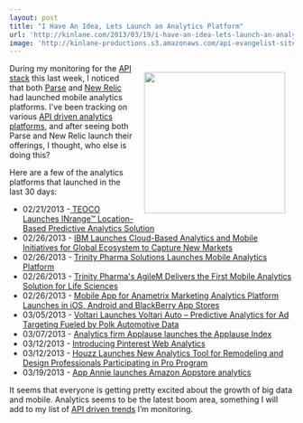 ```yaml
---
layout: post
title: "I Have An Idea, Lets Launch an Analytics Platform"
url: 'http://kinlane.com/2013/03/19/i-have-an-idea-lets-launch-an-analytics-platform/'
image: 'http://kinlane-productions.s3.amazonaws.com/api-evangelist-site/blog/analytics-trend.jpg'
---
```


<img style="padding: 15px;" src="https://s3.amazonaws.com/kinlane-productions/analytics-trend.jpg" alt="" width="250" align="right" />

During my monitoring for the [API stack][1] this last week, I noticed that both [Parse][2] and [New Relic][3] had launched mobile analytics platforms. I’ve been tracking on various [API driven analytics platforms][4], and after seeing both Parse and New Relic launch their offerings, I thought, who else is doing this?

Here are a few of the analytics platforms that launched in the last 30 days:

  * 02/21/2013 -[ TEOCO Launches INrange™ Location-Based Predictive Analytics Solution][5]
  * 02/26/2013 - [IBM Launches Cloud-Based Analytics and Mobile Initiatives for Global Ecosystem to Capture New Markets][6]
  * 02/26/2013 - [Trinity Pharma Solutions Launches Mobile Analytics Platform][7]
  * 02/26/2013 - [Trinity Pharma's AgileM Delivers the First Mobile Analytics Solution for Life Sciences ][8]
  * 02/26/2013 - [Mobile App for Anametrix Marketing Analytics Platform Launches in iOS, Android and BlackBerry App Stores][9]
  * 03/05/2013 - [Voltari Launches Voltari Auto – Predictive Analytics for Ad Targeting Fueled by Polk Automotive Data][10]
  * 03/07/2013 - [Analytics firm Applause launches the Applause Index][11]
  * 03/12/2013 - [Introducing Pinterest Web Analytics][12]
  * 03/12/2013 - [Houzz Launches New Analytics Tool for Remodeling and Design Professionals Participating in Pro Program][13]
  * 03/19/2013 - [App Annie launches Amazon Appstore analytics][14]

It seems that everyone is getting pretty excited about the growth of big data and mobile. Analytics seems to be the latest boom area, something I will add to my list of [API driven trends][15] I’m monitoring.

   [1]: http://theapistack.com
   [2]: http://blog.parse.com/2013/03/18/introducing-push-analytics-improved-insight-into-push-campaigns/
   [3]: http://newrelic.com/mobile-monitoring
   [4]: http://apievangelist.com/2013/03/04/next-generation-of-api-driven-analytics-and-visualizations/
   [5]: http://www.teoco.com/press-release/teoco-launches-inrange-location-based-predictive-analytics-solution
   [6]: http://www-03.ibm.com/press/us/en/pressrelease/40435.wss
   [7]: http://venturefizz.com/blog/trinity-pharma-solutions-launches-mobile-analytics-platform
   [8]: http://finance.yahoo.com/news/trinity-pharmas-agilem-delivers-first-141300042.html
   [9]: http://sdtechscene.org/press-release/mobile-app-for-anametrix-marketing-analytics-platform-launches-in-ios-android-and-blackberry-app-stores/
   [10]: http://www.voltari.com/news/voltari-launches-voltari-auto-%E2%80%93-predictive-analytics-ad-targeting-fueled-polk-automotive-data
   [11]: http://www.tuaw.com/2013/03/07/analytics-firm-applause-launches-the-applause-index/
   [12]: http://blog.pinterest.com/post/45179268152/introducing-pinterest-web-analytics
   [13]: http://www.businesswire.com/news/home/20130312005456/en/Houzz-Launches-Analytics-Tool-Remodeling-Design-Professionals
   [14]: http://venturebeat.com/2013/03/19/app-annie-launches-amazon-appstore-analytics-amazon-is-all-about-fun-google-is-all-about-utilities/
   [15]: http://apievangelist.com/trends/ (api driven trends)
